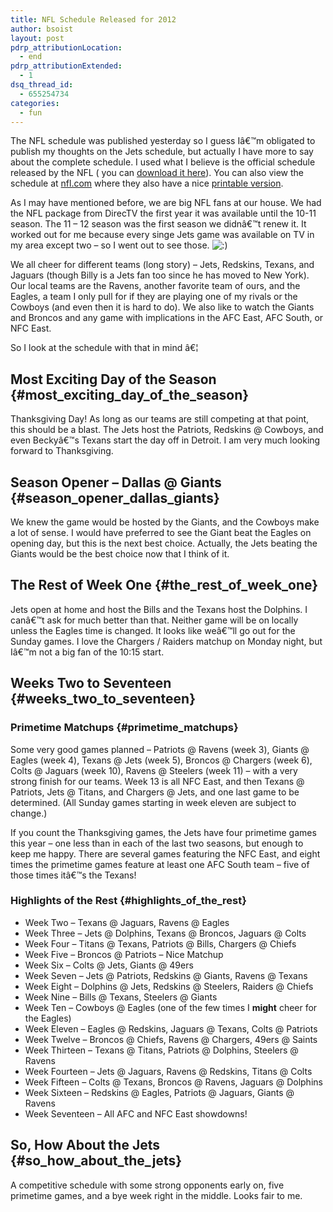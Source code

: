 ```yaml
---
title: NFL Schedule Released for 2012
author: bsoist
layout: post
pdrp_attributionLocation:
  - end
pdrp_attributionExtended:
  - 1
dsq_thread_id:
  - 655254734
categories:
  - fun
---
```

The NFL schedule was published yesterday so I guess Iâ€™m obligated to publish my thoughts on the Jets schedule, but actually I have more to say about the complete schedule. I used what I believe is the official schedule released by the NFL ( you can [download it here][1]). You can also view the schedule at [nfl.com][2] where they also have a nice [printable version][3].

As I may have mentioned before, we are big NFL fans at our house. We had the NFL package from DirecTV the first year it was available until the 10-11 season. The 11 &#8211; 12 season was the first season we didnâ€™t renew it. It worked out for me because every singe Jets game was available on TV in my area except two &#8211; so I went out to see those. <img src='http://archive.whsjr.soistmann.com/oped/wp-includes/images/smilies/icon_smile.gif' alt=':)' class='wp-smiley' /> 

We all cheer for different teams (long story) &#8211; Jets, Redskins, Texans, and Jaguars (though Billy is a Jets fan too since he has moved to New York). Our local teams are the Ravens, another favorite team of ours, and the Eagles, a team I only pull for if they are playing one of my rivals or the Cowboys (and even then it is hard to do). We also like to watch the Giants and Broncos and any game with implications in the AFC East, AFC South, or NFC East.

So I look at the schedule with that in mind â€¦

## Most Exciting Day of the Season {#most_exciting_day_of_the_season}

Thanksgiving Day! As long as our teams are still competing at that point, this should be a blast. The Jets host the Patriots, Redskins @ Cowboys, and even Beckyâ€™s Texans start the day off in Detroit. I am very much looking forward to Thanksgiving.

## Season Opener &#8211; Dallas @ Giants {#season_opener_dallas_giants}

We knew the game would be hosted by the Giants, and the Cowboys make a lot of sense. I would have preferred to see the Giant beat the Eagles on opening day, but this is the next best choice. Actually, the Jets beating the Giants would be the best choice now that I think of it.

## The Rest of Week One {#the_rest_of_week_one}

Jets open at home and host the Bills and the Texans host the Dolphins. I canâ€™t ask for much better than that. Neither game will be on locally unless the Eagles time is changed. It looks like weâ€™ll go out for the Sunday games. I love the Chargers / Raiders matchup on Monday night, but Iâ€™m not a big fan of the 10:15 start.

## Weeks Two to Seventeen {#weeks_two_to_seventeen}

### Primetime Matchups {#primetime_matchups}

Some very good games planned &#8211; Patriots @ Ravens (week 3), Giants @ Eagles (week 4), Texans @ Jets (week 5), Broncos @ Chargers (week 6), Colts @ Jaguars (week 10), Ravens @ Steelers (week 11) &#8211; with a very strong finish for our teams. Week 13 is all NFC East, and then Texans @ Patriots, Jets @ Titans, and Chargers @ Jets, and one last game to be determined. (All Sunday games starting in week eleven are subject to change.)

If you count the Thanksgiving games, the Jets have four primetime games this year &#8211; one less than in each of the last two seasons, but enough to keep me happy. There are several games featuring the NFC East, and eight times the primetime games feature at least one AFC South team &#8211; five of those times itâ€™s the Texans!

### Highlights of the Rest {#highlights_of_the_rest}

  * Week Two &#8211; Texans @ Jaguars, Ravens @ Eagles
  * Week Three &#8211; Jets @ Dolphins, Texans @ Broncos, Jaguars @ Colts
  * Week Four &#8211; Titans @ Texans, Patriots @ Bills, Chargers @ Chiefs
  * Week Five &#8211; Broncos @ Patriots &#8211; Nice Matchup
  * Week Six &#8211; Colts @ Jets, Giants @ 49ers
  * Week Seven &#8211; Jets @ Patriots, Redskins @ Giants, Ravens @ Texans
  * Week Eight &#8211; Dolphins @ Jets, Redskins @ Steelers, Raiders @ Chiefs
  * Week Nine &#8211; Bills @ Texans, Steelers @ Giants
  * Week Ten &#8211; Cowboys @ Eagles (one of the few times I **might** cheer for the Eagles)
  * Week Eleven &#8211; Eagles @ Redskins, Jaguars @ Texans, Colts @ Patriots
  * Week Twelve &#8211; Broncos @ Chiefs, Ravens @ Chargers, 49ers @ Saints
  * Week Thirteen &#8211; Texans @ Titans, Patriots @ Dolphins, Steelers @ Ravens
  * Week Fourteen &#8211; Jets @ Jaguars, Ravens @ Redskins, Titans @ Colts
  * Week Fifteen &#8211; Colts @ Texans, Broncos @ Ravens, Jaguars @ Dolphins
  * Week Sixteen &#8211; Redskins @ Eagles, Patriots @ Jaguars, Giants @ Ravens
  * Week Seventeen &#8211; All AFC and NFC East showdowns!

## So, How About the Jets {#so_how_about_the_jets}

A competitive schedule with some strong opponents early on, five primetime games, and a bye week right in the middle. Looks fair to me.

 [1]: http://media.soistmann.com/oped/wp-content/uploads/2012/04/nfl-schedule-2012.pdf
 [2]: http://www.nfl.com/schedules
 [3]: http://www.nfl.com/schedules/print?season=2012&seasonType=PRE&seasonType=REG&seasonType=POST
